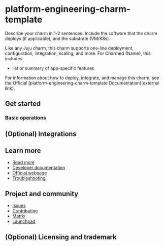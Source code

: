 <!--
Avoid using this README file for information that is maintained or published elsewhere, e.g.:

* metadata.yaml > published on Charmhub
* documentation > published on (or linked to from) Charmhub
* detailed contribution guide > documentation or CONTRIBUTING.md

Use links instead.
-->

# platform-engineering-charm-template
<!-- Use this space for badges -->

Describe your charm in 1-2 sentences. Include the software that the charm deploys (if applicable), and the substrate (VM/K8s).

Like any Juju charm, this charm supports one-line deployment, configuration, integration, scaling, and more. For Charmed {Name}, this includes:
* list or summary of app-specific features

For information about how to deploy, integrate, and manage this charm, see the Official [platform-engineering-charm-template Documentation](external link).

## Get started
<!--If the charm already contains a relevant how-to guide or tutorial in its documentation,
use this section to link the documentation. You don’t need to duplicate documentation here.
If the tutorial is more complex than getting started, then provide brief descriptions of the
steps needed for the simplest possible deployment. Make sure to include software and hardware
prerequisites.

This section could be structured in the following way:

### Set up
<Steps for setting up the environment (e.g. via Multipass)>

### Deploy
<Steps for deploying the charm>

-->

### Basic operations
<!--Brief walkthrough of performing standard configurations or operations.

Use this section to provide information on important actions, required configurations, or
other operations the user should know about. You don’t need to list every action or configuration.
Use this section to link the Charmhub documentation for actions and configurations.

You may also want to link to the `charmcraft.yaml` file here.
-->

## (Optional) Integrations
<!-- Information about particularly relevant interfaces, endpoints or libraries related to the
charm. For example, peer relation endpoints required by other charms for integration.

Otherwise, include a link the Charmhub documentation on integrations.
--> 

## Learn more
<!-- 
Provide a list of resources, including the official documentation, developer documentation,
an official website for the software and a troubleshooting guide. Note that this list is not
exhaustive or always relevant for every charm. If there is no official troubleshooting guide,
include a link to the relevant Matrix channel.
-->

* [Read more]() <!--Link to the charm's official documentation-->
* [Developer documentation]() <!--Link to any developer documentation-->
* [Official webpage]() <!--(Optional) Link to official upstream webpage/blog/marketing content--> 
* [Troubleshooting]() <!--(Optional) Link to a page or section about troubleshooting/FAQ-->

## Project and community
* [Issues]() <!--Link to GitHub issues (if applicable)-->
* [Contributing]() <!--Link to any contribution guides--> 
* [Matrix]() <!--Link to contact info (if applicable), e.g. Matrix channel-->
* [Launchpad]() <!--Link to Launchpad (if applicable)-->

## (Optional) Licensing and trademark

